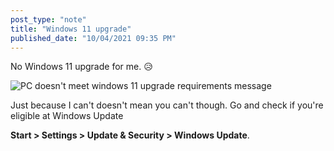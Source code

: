 ```yaml
---
post_type: "note" 
title: "Windows 11 upgrade"
published_date: "10/04/2021 09:35 PM"
---
```


No Windows 11 upgrade for me. 😥

![PC doesn't meet windows 11 upgrade requirements message](https://user-images.githubusercontent.com/11130940/135946651-d4d9acee-5618-4846-85aa-8387077a4785.png)

Just because I can't doesn't mean you can't though. Go and check if you're eligible at Windows Update

**Start > Settings > Update & Security > Windows Update**.